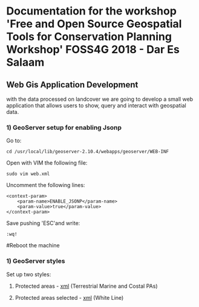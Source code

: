 # Documentation for the workshop 'Free and Open Source Geospatial Tools for Conservation Planning Workshop' FOSS4G 2018 - Dar Es Salaam

## Web Gis Application Development
with the data processed on landcover we are going to develop a small web application that allows users to show, query and interact with geospatial data.

### 1) GeoServer setup for enabling Jsonp

Go to:
```
cd /usr/local/lib/geoserver-2.10.4/webapps/geoserver/WEB-INF
```
Open with VIM the following file:
```
sudo vim web.xml
```
Uncomment the following lines:
```
<context-param>
    <param-name>ENABLE_JSONP</param-name>
    <param-value>true</param-value>
</context-param>
```
Save pushing 'ESC'and write:
```
:wq!
```
#Reboot the machine

### 1) GeoServer styles
Set up two styles:

1) Protected areas - [xml](https://github.com/lucageo/foss4g/blob/master/wdpa.xml) (Terrestrial Marine and Costal PAs)

2) Protected areas selected - [xml](https://github.com/lucageo/foss4g/blob/master/wdpa_selected.xml) (White Line)
